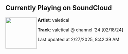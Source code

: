 ## Currently Playing on SoundCloud

[<img align="left" width="100" src="https://i1.sndcdn.com/artworks-B40yFOGwwuz8WESr-eyn5ig-t500x500.jpg">](https://soundcloud.com/tearxyz/c24)

**Artist**: valetical 

**Track**: valetical @ channel '24 [02/18/24]

Last updated at 2/27/2025, 8:42:39 AM
